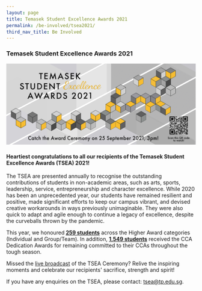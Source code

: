 ```yaml
---
layout: page
title: Temasek Student Excellence Awards 2021
permalink: /be-involved/tsea2021/
third_nav_title: Be Involved
---
```

### Temasek Student Excellence Awards 2021

![tsea ceremony](/images/tseabanner.png)

#### Heartiest congratulations to all our recipients of the **Temasek Student Excellence Awards (TSEA) 2021**!

The TSEA are presented annually to recognise the outstanding contributions of students in non-academic areas, such as arts, sports, leadership, service, entrepreneurship and character excellence. While 2020 has been an unprecedented year, our students have remained resilient and positive, made significant efforts to keep our campus vibrant, and devised creative workarounds in ways previously unimaginable. They were also quick to adapt and agile enough to continue a legacy of excellence, despite the curveballs thrown by the pandemic.

This year, we honoured<b> <u>259 students</u></b> across the Higher Award categories (Individual and Group/Team). In addition, <b><u>1,549 students</u></b> received the CCA Dedication Awards for remaining committed to their CCAs throughout the tough season.

Missed the [live broadcast](https://vimeo.com/604754932) of the TSEA Ceremony? Relive the inspiring moments and celebrate our recipients' sacrifice, strength and spirit!

If you have any enquiries on the TSEA, please contact: <a href="mailto:tsea@tp.edu.sg">tsea@tp.edu.sg</a>.
